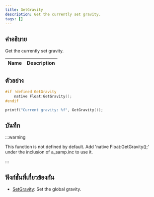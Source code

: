 ```yaml
---
title: GetGravity
description: Get the currently set gravity.
tags: []
---
```


## คำอธิบาย

Get the currently set gravity.

| Name | Description |
| ---- | ----------- |


## ตัวอย่าง

```c
#if !defined GetGravity
    native Float:GetGravity();
#endif

printf("Current gravity: %f", GetGravity());
```

## บันทึก

:::warning

This function is not defined by default. Add 'native Float:GetGravity();' under the inclusion of a_samp.inc to use it.

:::

## ฟังก์ชั่นที่เกี่ยวข้องกัน

- [SetGravity](../functions/SetGravity): Set the global gravity.
